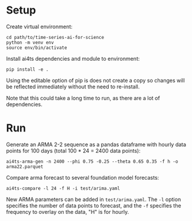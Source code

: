 # Setup

Create virtual environment:
```
cd path/to/time-series-ai-for-science
python -m venv env
source env/bin/activate
```

Install ai4ts dependencies and module to environment:
```
pip install -e .
```
Using the editable option of pip is does not create a copy so changes will be
reflected immediately without the need to re-install.

Note that this could take a long time to run, as there are a lot of dependencies.

# Run

Generate an ARMA 2-2 sequence as a pandas dataframe with hourly data points
for 100 days (total 100 * 24 = 2400 data points):
```
ai4ts-arma-gen -n 2400 --phi 0.75 -0.25 --theta 0.65 0.35 -f h -o arma22.parquet
```

Compare arma forecast to several foundation model forecasts:
```
ai4ts-compare -l 24 -f H -i test/arima.yaml
```
New ARMA parameters can be added in `test/arima.yaml`. The `-l` option specifies the number
of data points to forecast, and the `-f` specifies the frequency to overlay on the data,
"H" is for hourly.
